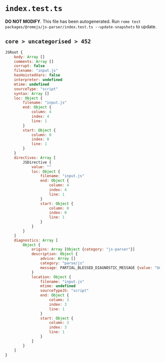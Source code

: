 # `index.test.ts`

**DO NOT MODIFY**. This file has been autogenerated. Run `rome test packages/@romejs/js-parser/index.test.ts --update-snapshots` to update.

## `core > uncategorised > 452`

```javascript
JSRoot {
	body: Array []
	comments: Array []
	corrupt: false
	filename: "input.js"
	hasHoistedVars: false
	interpreter: undefined
	mtime: undefined
	sourceType: "script"
	syntax: Array []
	loc: Object {
		filename: "input.js"
		end: Object {
			column: 4
			index: 4
			line: 1
		}
		start: Object {
			column: 0
			index: 0
			line: 1
		}
	}
	directives: Array [
		JSDirective {
			value: ""
			loc: Object {
				filename: "input.js"
				end: Object {
					column: 4
					index: 4
					line: 1
				}
				start: Object {
					column: 0
					index: 0
					line: 1
				}
			}
		}
	]
	diagnostics: Array [
		Object {
			origins: Array [Object {category: "js-parser"}]
			description: Object {
				advice: Array []
				category: "parse/js"
				message: PARTIAL_BLESSED_DIAGNOSTIC_MESSAGE {value: "Unterminated string constant"}
			}
			location: Object {
				filename: "input.js"
				mtime: undefined
				sourceTypeJS: "script"
				end: Object {
					column: 3
					index: 3
					line: 1
				}
				start: Object {
					column: 3
					index: 3
					line: 1
				}
			}
		}
	]
}
```
